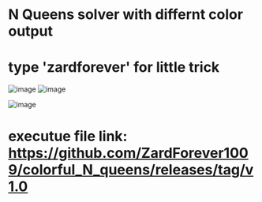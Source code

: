 # N Queens solver with differnt color output
# type 'zardforever' for little trick
![image](https://user-images.githubusercontent.com/87600155/162858604-f28eea63-9430-4a11-bf08-2dd36ae8db09.png)
![image](https://user-images.githubusercontent.com/87600155/162858663-d81b69ec-b9e7-4f86-80ee-70e08b8a6dbe.png)

![image](https://user-images.githubusercontent.com/87600155/162858699-b63f6ef9-fecd-4d35-a160-a1260224fe3b.png)

# executue file link: https://github.com/ZardForever1009/colorful_N_queens/releases/tag/v1.0
